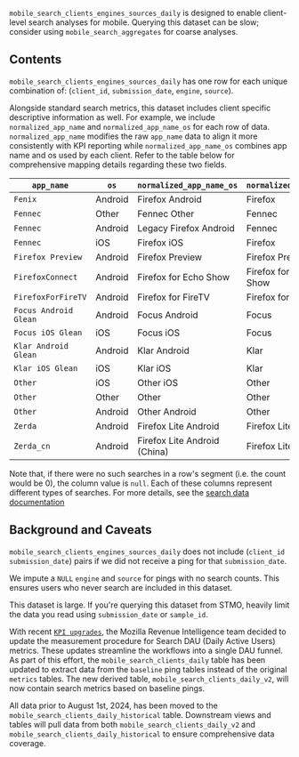 `mobile_search_clients_engines_sources_daily` is designed to enable client-level search analyses for mobile.
Querying this dataset can be slow;
consider using `mobile_search_aggregates` for coarse analyses.

## Contents

`mobile_search_clients_engines_sources_daily` has one row for each unique combination of:
(`client_id`, `submission_date`, `engine`, `source`).

Alongside standard search metrics, this dataset includes client specific descriptive information as well.
For example, we include `normalized_app_name` and `normalized_app_name_os` for each row of data. `normalized_app_name` modifies the raw `app_name` data to align it more consistently with KPI reporting while `normalized_app_name_os` combines app name and os used by each client. Refer to the table below for comprehensive mapping details regarding these two fields.

| `app_name`            | `os`    | `normalized_app_name_os`     | `normalized_app_name` |
| --------------------- | ------- | ---------------------------- | --------------------- |
| `Fenix`               | Android | Firefox Android              | Firefox               |
| `Fennec`              | Other   | Fennec Other                 | Fennec                |
| `Fennec`              | Android | Legacy Firefox Android       | Fennec                |
| `Fennec`              | iOS     | Firefox iOS                  | Firefox               |
| `Firefox Preview`     | Android | Firefox Preview              | Firefox Preview       |
| `FirefoxConnect`      | Android | Firefox for Echo Show        | Firefox for Echo Show |
| `FirefoxForFireTV`    | Android | Firefox for FireTV           | Firefox for FireTV    |
| `Focus Android Glean` | Android | Focus Android                | Focus                 |
| `Focus iOS Glean`     | iOS     | Focus iOS                    | Focus                 |
| `Klar Android Glean`  | Android | Klar Android                 | Klar                  |
| `Klar iOS Glean`      | iOS     | Klar iOS                     | Klar                  |
| `Other`               | iOS     | Other iOS                    | Other                 |
| `Other`               | Other   | Other                        | Other                 |
| `Other`               | Android | Other Android                | Other                 |
| `Zerda`               | Android | Firefox Lite Android         | Firefox Lite          |
| `Zerda_cn`            | Android | Firefox Lite Android (China) | Firefox Lite (China)  |

Note that, if there were no such searches in a row's segment
(i.e. the count would be 0),
the column value is `null`.
Each of these columns represent different types of searches.
For more details, see the [search data documentation]

## Background and Caveats

`mobile_search_clients_engines_sources_daily` does not include
(`client_id` `submission_date`) pairs
if we did not receive a ping for that `submission_date`.

We impute a `NULL` `engine` and `source` for pings with no search counts.
This ensures users who never search are included in this dataset.

This dataset is large.
If you're querying this dataset from STMO,
heavily limit the data you read using `submission_date` or `sample_id`.

With recent [`KPI upgrades`](https://docs.google.com/document/d/1G_pJs62c8mGOxt1eGdzc_-pwG_ShE3hAb-N4Lmp9A8M), the Mozilla Revenue Intelligence team decided to update the measurement procedure for Search DAU (Daily Active Users) metrics. These updates streamline the workflows into a single DAU funnel.
As part of this effort, the `mobile_search_clients_daily` table has been updated to extract data from the `baseline` ping tables instead of the original `metrics` tables. The new derived table, `mobile_search_clients_daily_v2`, will now contain search metrics based on baseline pings.

All data prior to August 1st, 2024, has been moved to the `mobile_search_clients_daily_historical` table. Downstream views and tables will pull data from both `mobile_search_clients_daily_v2` and `mobile_search_clients_daily_historical` to ensure comprehensive data coverage.

[search data documentation]: ../../search.md
